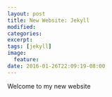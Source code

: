 ```yaml
---
layout: post
title: New Website: Jekyll
modified:
categories: 
excerpt:
tags: [jekyll]
image:
  feature:
date: 2016-01-26T22:09:19-08:00
---
```


Welcome to my new website
